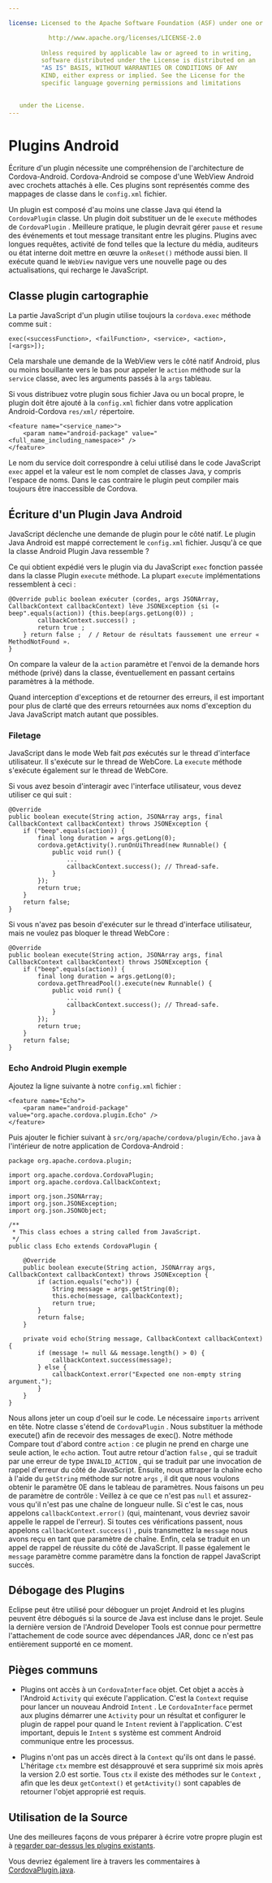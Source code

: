 ```yaml
---

license: Licensed to the Apache Software Foundation (ASF) under one or more contributor license agreements. See the NOTICE file distributed with this work for additional information regarding copyright ownership. The ASF licenses this file to you under the Apache License, Version 2.0 (the "License"); you may not use this file except in compliance with the License. You may obtain a copy of the License at

           http://www.apache.org/licenses/LICENSE-2.0
    
         Unless required by applicable law or agreed to in writing,
         software distributed under the License is distributed on an
         "AS IS" BASIS, WITHOUT WARRANTIES OR CONDITIONS OF ANY
         KIND, either express or implied. See the License for the
         specific language governing permissions and limitations
    

   under the License.
---
```


# Plugins Android

Écriture d'un plugin nécessite une compréhension de l'architecture de Cordova-Android. Cordova-Android se compose d'une WebView Android avec crochets attachés à elle. Ces plugins sont représentés comme des mappages de classe dans le `config.xml` fichier.

Un plugin est composé d'au moins une classe Java qui étend la `CordovaPlugin` classe. Un plugin doit substituer un de le `execute` méthodes de `CordovaPlugin` . Meilleure pratique, le plugin devrait gérer `pause` et `resume` des événements et tout message transitant entre les plugins. Plugins avec longues requêtes, activité de fond telles que la lecture du média, auditeurs ou état interne doit mettre en œuvre la `onReset()` méthode aussi bien. Il exécute quand le `WebView` navigue vers une nouvelle page ou des actualisations, qui recharge le JavaScript.

## Classe plugin cartographie

La partie JavaScript d'un plugin utilise toujours la `cordova.exec` méthode comme suit :

    exec(<successFunction>, <failFunction>, <service>, <action>, [<args>]);
    

Cela marshale une demande de la WebView vers le côté natif Android, plus ou moins bouillante vers le bas pour appeler le `action` méthode sur la `service` classe, avec les arguments passés à la `args` tableau.

Si vous distribuez votre plugin sous fichier Java ou un bocal propre, le plugin doit être ajouté à la `config.xml` fichier dans votre application Android-Cordova `res/xml/` répertoire.

    <feature name="<service_name>">
        <param name="android-package" value="<full_name_including_namespace>" />
    </feature>
    

Le nom du service doit correspondre à celui utilisé dans le code JavaScript `exec` appel et la valeur est le nom complet de classes Java, y compris l'espace de noms. Dans le cas contraire le plugin peut compiler mais toujours être inaccessible de Cordova.

## Écriture d'un Plugin Java Android

JavaScript déclenche une demande de plugin pour le côté natif. Le plugin Java Android est mappé correctement le `config.xml` fichier. Jusqu'à ce que la classe Android Plugin Java ressemble ?

Ce qui obtient expédié vers le plugin via du JavaScript `exec` fonction passée dans la classe Plugin `execute` méthode. La plupart `execute` implémentations ressemblent à ceci :

    @Override public boolean exécuter (cordes, args JSONArray, CallbackContext callbackContext) lève JSONException {si (« beep".equals(action)) {this.beep(args.getLong(0)) ;
            callbackContext.success() ;
            return true ;
        } return false ;  / / Retour de résultats faussement une erreur « MethodNotFound ».
    }
    

On compare la valeur de la `action` paramètre et l'envoi de la demande hors méthode (privé) dans la classe, éventuellement en passant certains paramètres à la méthode.

Quand interception d'exceptions et de retourner des erreurs, il est important pour plus de clarté que des erreurs retournées aux noms d'exception du Java JavaScript match autant que possibles.

### Filetage

JavaScript dans le mode Web fait *pas* exécutés sur le thread d'interface utilisateur. Il s'exécute sur le thread de WebCore. La `execute` méthode s'exécute également sur le thread de WebCore.

Si vous avez besoin d'interagir avec l'interface utilisateur, vous devez utiliser ce qui suit :

    @Override
    public boolean execute(String action, JSONArray args, final CallbackContext callbackContext) throws JSONException {
        if ("beep".equals(action)) {
            final long duration = args.getLong(0);
            cordova.getActivity().runOnUiThread(new Runnable() {
                public void run() {
                    ...
                    callbackContext.success(); // Thread-safe.
                }
            });
            return true;
        }
        return false;
    }
    

Si vous n'avez pas besoin d'exécuter sur le thread d'interface utilisateur, mais ne voulez pas bloquer le thread WebCore :

    @Override
    public boolean execute(String action, JSONArray args, final CallbackContext callbackContext) throws JSONException {
        if ("beep".equals(action)) {
            final long duration = args.getLong(0);
            cordova.getThreadPool().execute(new Runnable() {
                public void run() {
                    ...
                    callbackContext.success(); // Thread-safe.
                }
            });
            return true;
        }
        return false;
    }
    

### Echo Android Plugin exemple

Ajoutez la ligne suivante à notre `config.xml` fichier :

    <feature name="Echo">
        <param name="android-package" value="org.apache.cordova.plugin.Echo" />
    </feature>
    

Puis ajouter le fichier suivant à `src/org/apache/cordova/plugin/Echo.java` à l'intérieur de notre application de Cordova-Android :

    package org.apache.cordova.plugin;
    
    import org.apache.cordova.CordovaPlugin;
    import org.apache.cordova.CallbackContext;
    
    import org.json.JSONArray;
    import org.json.JSONException;
    import org.json.JSONObject;
    
    /**
     * This class echoes a string called from JavaScript.
     */
    public class Echo extends CordovaPlugin {
    
        @Override
        public boolean execute(String action, JSONArray args, CallbackContext callbackContext) throws JSONException {
            if (action.equals("echo")) {
                String message = args.getString(0);
                this.echo(message, callbackContext);
                return true;
            }
            return false;
        }
    
        private void echo(String message, CallbackContext callbackContext) {
            if (message != null && message.length() > 0) {
                callbackContext.success(message);
            } else {
                callbackContext.error("Expected one non-empty string argument.");
            }
        }
    }
    

Nous allons jeter un coup d'oeil sur le code. Le nécessaire `imports` arrivent en tête. Notre classe s'étend de `CordovaPlugin` . Nous substituer la méthode execute() afin de recevoir des messages de exec(). Notre méthode Compare tout d'abord contre `action` : ce plugin ne prend en charge une seule action, le `echo` action. Tout autre retour d'action `false` , qui se traduit par une erreur de type `INVALID_ACTION` , qui se traduit par une invocation de rappel d'erreur du côté de JavaScript. Ensuite, nous attraper la chaîne echo à l'aide du `getString` méthode sur notre `args` , il dit que nous voulons obtenir le paramètre 0E dans le tableau de paramètres. Nous faisons un peu de paramètre de contrôle : Veillez à ce que ce n'est pas `null` et assurez-vous qu'il n'est pas une chaîne de longueur nulle. Si c'est le cas, nous appelons `callbackContext.error()` (qui, maintenant, vous devriez savoir appelle le rappel de l'erreur). Si toutes ces vérifications passent, nous appelons `callbackContext.success()` , puis transmettez la `message` nous avons reçu en tant que paramètre de chaîne. Enfin, cela se traduit en un appel de rappel de réussite du côté de JavaScript. Il passe également le `message` paramètre comme paramètre dans la fonction de rappel JavaScript succès.

## Débogage des Plugins

Eclipse peut être utilisé pour déboguer un projet Android et les plugins peuvent être débogués si la source de Java est incluse dans le projet. Seule la dernière version de l'Android Developer Tools est connue pour permettre l'attachement de code source avec dépendances JAR, donc ce n'est pas entièrement supporté en ce moment.

## Pièges communs

*   Plugins ont accès à un `CordovaInterface` objet. Cet objet a accès à l'Android `Activity` qui exécute l'application. C'est la `Context` requise pour lancer un nouveau Android `Intent` . Le `CordovaInterface` permet aux plugins démarrer une `Activity` pour un résultat et configurer le plugin de rappel pour quand le `Intent` revient à l'application. C'est important, depuis le `Intent` s système est comment Android communique entre les processus.

*   Plugins n'ont pas un accès direct à la `Context` qu'ils ont dans le passé. L'héritage `ctx` membre est désapprouvé et sera supprimé six mois après la version 2.0 est sortie. Tous `ctx` il existe des méthodes sur le `Context` , afin que les deux `getContext()` et `getActivity()` sont capables de retourner l'objet approprié est requis.

## Utilisation de la Source

Une des meilleures façons de vous préparer à écrire votre propre plugin est à [regarder par-dessus les plugins existants][1].

 [1]: https://github.com/apache/cordova-android/tree/master/framework/src/org/apache/cordova

Vous devriez également lire à travers les commentaires à [CordovaPlugin.java][2].

 [2]: https://github.com/apache/cordova-android/blob/master/framework/src/org/apache/cordova/CordovaPlugin.java